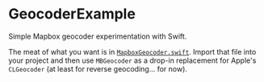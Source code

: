 GeocoderExample
===============

Simple Mapbox geocoder experimentation with Swift. 

The meat of what you want is in [`MapboxGeocoder.swift`](https://github.com/incanus/GeocoderExample/blob/master/Geocoder%20Example/MapboxGeocoder.swift). Import that file into your project and then use `MBGeocoder` as a drop-in replacement for Apple's `CLGeocoder` (at least for reverse geocoding... for now). 
